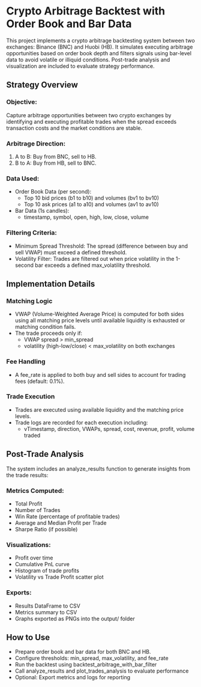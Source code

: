 # Crypto Arbitrage Backtest with Order Book and Bar Data
This project implements a crypto arbitrage backtesting system between two exchanges: Binance (BNC) and Huobi (HB). It simulates executing arbitrage opportunities based on order book depth and filters signals using bar-level data to avoid volatile or illiquid conditions. Post-trade analysis and visualization are included to evaluate strategy performance.

## Strategy Overview
### Objective:
Capture arbitrage opportunities between two crypto exchanges by identifying and executing profitable trades when the spread exceeds transaction costs and the market conditions are stable.
### Arbitrage Direction:
1. A to B: Buy from BNC, sell to HB.
2. B to A: Buy from HB, sell to BNC.
### Data Used:
+ Order Book Data (per second):
  + Top 10 bid prices (b1 to b10) and volumes (bv1 to bv10)
  + Top 10 ask prices (a1 to a10) and volumes (av1 to av10)
+ Bar Data (1s candles):
  + timestamp, symbol, open, high, low, close, volume
### Filtering Criteria:
+ Minimum Spread Threshold: The spread (difference between buy and sell VWAP) must exceed a defined threshold.
+ Volatility Filter: Trades are filtered out when price volatility in the 1-second bar exceeds a defined max_volatility threshold.

## Implementation Details
### Matching Logic
+ VWAP (Volume-Weighted Average Price) is computed for both sides using all matching price levels until available liquidity is exhausted or matching condition fails.
+ The trade proceeds only if:
  + VWAP spread > min_spread
  + volatility (high-low/close) < max_volatility on both exchanges
### Fee Handling
+ A fee_rate is applied to both buy and sell sides to account for trading fees (default: 0.1%).
### Trade Execution
+ Trades are executed using available liquidity and the matching price levels.
+ Trade logs are recorded for each execution including:
  + vTimestamp, direction, VWAPs, spread, cost, revenue, profit, volume traded

## Post-Trade Analysis
The system includes an analyze_results function to generate insights from the trade results:
### Metrics Computed:
+ Total Profit
+ Number of Trades
+ Win Rate (percentage of profitable trades)
+ Average and Median Profit per Trade
+ Sharpe Ratio (if possible)
### Visualizations:
+ Profit over time
+ Cumulative PnL curve
+ Histogram of trade profits
+ Volatility vs Trade Profit scatter plot
### Exports:
+ Results DataFrame to CSV
+ Metrics summary to CSV
+ Graphs exported as PNGs into the output/ folder

## How to Use
+ Prepare order book and bar data for both BNC and HB.
+ Configure thresholds: min_spread, max_volatility, and fee_rate
+ Run the backtest using backtest_arbitrage_with_bar_filter
+ Call analyze_results and plot_trades_analysis to evaluate performance
+ Optional: Export metrics and logs for reporting
